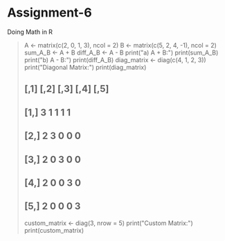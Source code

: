 # Assignment-6
Doing Math in R
> A <- matrix(c(2, 0, 1, 3), ncol = 2)
> B <- matrix(c(5, 2, 4, -1), ncol = 2)
> sum_A_B <- A + B
> diff_A_B <- A - B
> print("a) A + B:")
>  print(sum_A_B)
>  print("b) A - B:")
> print(diff_A_B)
> diag_matrix <- diag(c(4, 1, 2, 3))
> print("Diagonal Matrix:")
> print(diag_matrix)
> ## [,1] [,2] [,3] [,4] [,5]
> ## [1,] 3 1 1 1 1
> ## [2,] 2 3 0 0 0
> ## [3,] 2 0 3 0 0
> ## [4,] 2 0 0 3 0
> ## [5,] 2 0 0 0 3
> custom_matrix <- diag(3, nrow = 5)
> print("Custom Matrix:")
> print(custom_matrix)
